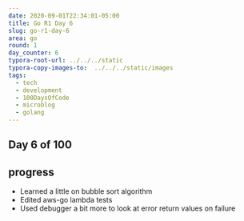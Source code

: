 ```yaml
---
date: 2020-09-01T22:34:01-05:00
title: Go R1 Day 6
slug: go-r1-day-6
area: go
round: 1
day_counter: 6
typora-root-url: ../../../static
typora-copy-images-to:  ../../../static/images
tags:
  - tech
  - development
  - 100DaysOfCode
  - microblog
  - golang
---
```


## Day 6 of 100

## progress

- Learned a little on bubble sort algorithm
- Edited aws-go lambda tests
- Used debugger a bit more to look at error return values on failure
